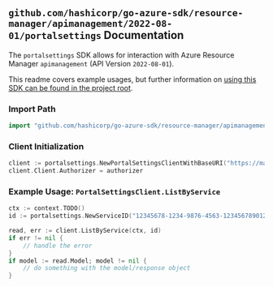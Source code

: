 
## `github.com/hashicorp/go-azure-sdk/resource-manager/apimanagement/2022-08-01/portalsettings` Documentation

The `portalsettings` SDK allows for interaction with Azure Resource Manager `apimanagement` (API Version `2022-08-01`).

This readme covers example usages, but further information on [using this SDK can be found in the project root](https://github.com/hashicorp/go-azure-sdk/tree/main/docs).

### Import Path

```go
import "github.com/hashicorp/go-azure-sdk/resource-manager/apimanagement/2022-08-01/portalsettings"
```


### Client Initialization

```go
client := portalsettings.NewPortalSettingsClientWithBaseURI("https://management.azure.com")
client.Client.Authorizer = authorizer
```


### Example Usage: `PortalSettingsClient.ListByService`

```go
ctx := context.TODO()
id := portalsettings.NewServiceID("12345678-1234-9876-4563-123456789012", "example-resource-group", "serviceName")

read, err := client.ListByService(ctx, id)
if err != nil {
	// handle the error
}
if model := read.Model; model != nil {
	// do something with the model/response object
}
```
